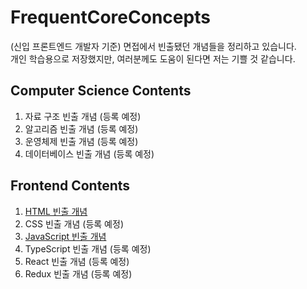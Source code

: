 # FrequentCoreConcepts

(신입 프론트엔드 개발자 기준) 면접에서 빈출됐던 개념들을 정리하고 있습니다.   
개인 학습용으로 저장했지만, 여러분께도 도움이 된다면 저는 기쁠 것 같습니다.

## Computer Science Contents
1. 자료 구조 빈출 개념 (등록 예정)
2. 알고리즘 빈출 개념 (등록 예정)
3. 운영체제 빈출 개념 (등록 예정)
4. 데이터베이스 빈출 개념 (등록 예정)

## Frontend Contents
1. [HTML 빈출 개념](https://github.com/kuman514/FrequentCoreConcepts/blob/master/HTML/HTML.md)
2. CSS 빈출 개념 (등록 예정)
3. [JavaScript 빈출 개념](https://github.com/kuman514/FrequentCoreConcepts/blob/master/JavaScript/JavaScript.md)
4. TypeScript 빈출 개념 (등록 예정)
5. React 빈출 개념 (등록 예정)
6. Redux 빈출 개념 (등록 예정)
